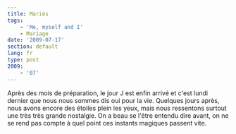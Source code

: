 ```yaml
---
title: Mariés
tags:
    - 'Me, myself and I'
    - Mariage
date: '2009-07-17'
section: default
lang: fr
type: post
2009:
    - '07'
---
```


Après des mois de préparation, le jour J est enfin arrivé et c'est lundi dernier que nous nous sommes dis oui pour la vie. Quelques jours après, nous avons encore des étoiles plein les yeux, mais nous ressentons surtout une très très grande nostalgie. On a beau se l'être entendu dire avant, on ne se rend pas compte à quel point ces instants magiques passent vite.